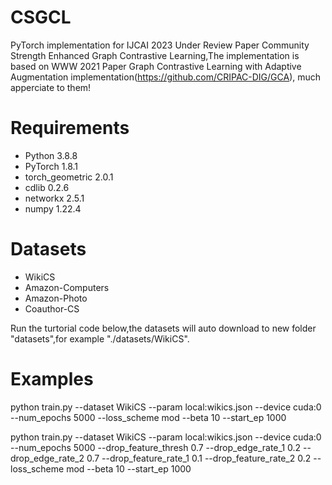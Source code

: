 # CSGCL
PyTorch implementation for IJCAI 2023 Under Review Paper Community Strength Enhanced Graph Contrastive Learning,The implementation is based on WWW 2021 Paper Graph Contrastive Learning with Adaptive Augmentation implementation(https://github.com/CRIPAC-DIG/GCA), much apperciate to them!
# Requirements
* Python 3.8.8
* PyTorch 1.8.1
* torch_geometric 2.0.1
* cdlib 0.2.6
* networkx 2.5.1
* numpy 1.22.4
# Datasets
* WikiCS
* Amazon-Computers
* Amazon-Photo
* Coauthor-CS

Run the turtorial code below,the datasets will auto download to new folder "datasets",for example "./datasets/WikiCS".
# Examples
python train.py --dataset WikiCS --param local:wikics.json --device cuda:0 --num_epochs 5000 --loss_scheme mod --beta 10 --start_ep 1000

python train.py --dataset WikiCS --param local:wikics.json --device cuda:0 --num_epochs 5000 --drop_feature_thresh 0.7  --drop_edge_rate_1 0.2 --drop_edge_rate_2 0.7 --drop_feature_rate_1 0.1 --drop_feature_rate_2 0.2  --loss_scheme mod --beta 10 --start_ep 1000
